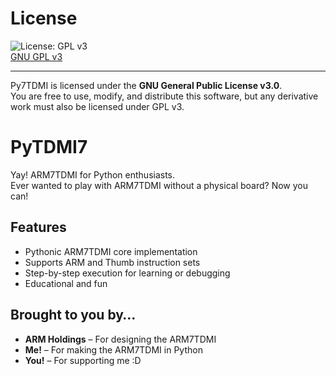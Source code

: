 # License

![License: GPL v3](https://img.shields.io/badge/License-GPLv3-green.svg)  
[GNU GPL v3](https://www.gnu.org/licenses/gpl-3.0)

---

Py7TDMI is licensed under the **GNU General Public License v3.0**.  
You are free to use, modify, and distribute this software, but any derivative work must also be licensed under GPL v3.

# PyTDMI7
Yay! ARM7TDMI for Python enthusiasts.  
Ever wanted to play with ARM7TDMI without a physical board? Now you can!

## Features
- Pythonic ARM7TDMI core implementation  
- Supports ARM and Thumb instruction sets  
- Step-by-step execution for learning or debugging  
- Educational and fun

## Brought to you by…
- **ARM Holdings** – For designing the ARM7TDMI  
- **Me!** – For making the ARM7TDMI in Python  
- **You!** – For supporting me :D
